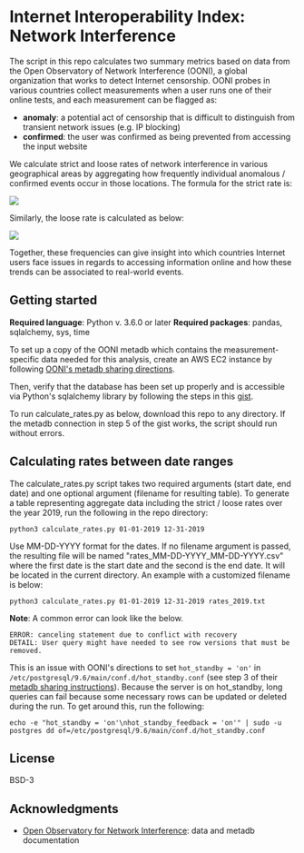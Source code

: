# Internet Interoperability Index: Network Interference
The script in this repo calculates two summary metrics based on data from the Open Observatory of Network Interference (OONI), a global organization that works to detect Internet censorship. OONI probes in various countries collect measurements when a user runs one of their online tests, and each measurement can be flagged as:
- **anomaly**: a potential act of censorship that is difficult to distinguish from transient network issues (e.g. IP blocking)
- **confirmed**: the user was confirmed as being prevented from accessing the input website

We calculate strict and loose rates of network interference in various geographical areas by aggregating how frequently individual anomalous / confirmed events occur in those locations. The formula for the strict rate is:

<img src="https://render.githubusercontent.com/render/math?math=\frac{\text{number of confirmed events}}{\text{total number of events}}">

Similarly, the loose rate is calculated as below:

<img src="https://render.githubusercontent.com/render/math?math=\frac{\text{number of confirmed events} + \text{number of anomalous events}}{\text{total number of events}}">

Together, these frequencies can give insight into which countries Internet users face issues in regards to accessing information online and how these trends can be associated to real-world events.

## Getting started
**Required language**: Python v. 3.6.0 or later
**Required packages**: pandas, sqlalchemy, sys, time

To set up a copy of the OONI metadb which contains the measurement-specific data needed for this analysis, create an AWS EC2 instance by following [OONI's metadb sharing directions](https://github.com/ooni/sysadmin/blob/master/docs/metadb-sharing.md).

Then, verify that the database has been set up properly and is accessible via Python's sqlalchemy library by following the steps in this [gist](https://gist.github.com/lilybhattacharjee5/5da4dee957dd2cb58962c9ffe466ce2e).

To run calculate\_rates.py as below, download this repo to any directory. If the metadb connection in step 5 of the gist works, the script should run without errors.

## Calculating rates between date ranges
The calculate\_rates.py script takes two required arguments (start date, end date) and one optional argument (filename for resulting table). To generate a table representing aggregate data including the strict / loose rates over the year 2019, run the following in the repo directory:

```
python3 calculate_rates.py 01-01-2019 12-31-2019
```

Use MM-DD-YYYY format for the dates. If no filename argument is passed, the resulting file will be named "rates\_MM-DD-YYYY\_MM-DD-YYYY.csv" where the first date is the start date and the second is the end date. It will be located in the current directory. An example with a customized filename is below:

```
python3 calculate_rates.py 01-01-2019 12-31-2019 rates_2019.txt
```

**Note**: A common error can look like the below.

```
ERROR: canceling statement due to conflict with recovery
DETAIL: User query might have needed to see row versions that must be removed.
```

This is an issue with OONI's directions to set `hot_standby = 'on'` in `/etc/postgresql/9.6/main/conf.d/hot_standby.conf` (see step 3 of their [metadb sharing instructions](https://github.com/ooni/sysadmin/blob/master/docs/metadb-sharing.md)). Because the server is on hot\_standby, long queries can fail because some necessary rows can be updated or deleted during the run. To get around this, run the following:

```
echo -e "hot_standby = 'on'\nhot_standby_feedback = 'on'" | sudo -u postgres dd of=/etc/postgresql/9.6/main/conf.d/hot_standby.conf
```

## License
BSD-3

## Acknowledgments
- [Open Observatory for Network Interference](https://ooni.org): data and metadb documentation
